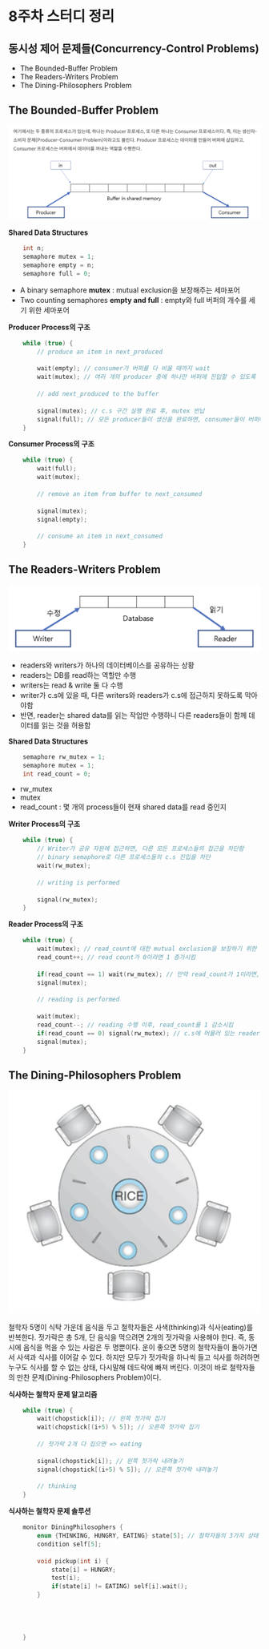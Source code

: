 # 8주차 스터디 정리

## 동시성 제어 문제들(Concurrency-Control Problems)
- The Bounded-Buffer Problem
- The Readers-Writers Problem
- The Dining-Philosophers Problem
  
  
## The Bounded-Buffer Problem
<img src="../img/os-week8-1.png"/>
  

**Shared Data Structures**  
```c
    int n;
    semaphore mutex = 1;
    semaphore empty = n;
    semaphore full = 0;
```
- A binary semaphore **mutex** : mutual exclusion을 보장해주는 세마포어
- Two counting semaphores **empty and full** : empty와 full 버퍼의 개수를 세기 위한 세마포어
  
**Producer Process의 구조**  
```c
    while (true) {
        // produce an item in next_produced

        wait(empty); // consumer가 버퍼를 다 비울 때까지 wait
        wait(mutex); // 여러 개의 producer 중에 하나만 버퍼에 진입할 수 있도록

        // add next_produced to the buffer

        signal(mutex); // c.s 구간 실행 완료 후, mutex 반납
        signal(full); // 모든 producer들이 생산을 완료하면, consumer들이 버퍼에 접근하도록 알림
    }
```
  
**Consumer Process의 구조**  
```c
    while (true) {
        wait(full);
        wait(mutex);

        // remove an item from buffer to next_consumed

        signal(mutex);
        signal(empty);

        // consume an item in next_consumed
    }
```
  
  
## The Readers-Writers Problem
<img src="../img/os-week8-2.png"/>

- readers와 writers가 하나의 데이터베이스를 공유하는 상황
- readers는 DB를 read하는 역할만 수행
- writers는 read & write 둘 다 수행
- writer가 c.s에 있을 때, 다른 writers와 readers가 c.s에 접근하지 못하도록 막아야함
- 반면, reader는 shared data를 읽는 작업만 수행하니 다른 readers들이 함께 데이터를 읽는 것을 허용함
  
  
**Shared Data Structures**  
```c
    semaphore rw_mutex = 1;
    semaphore mutex = 1;
    int read_count = 0;
```
- rw_mutex
- mutex
- read_count : 몇 개의 process들이 현재 shared data를 read 중인지
  

**Writer Process의 구조**
```c
    while (true) {
        // Writer가 공유 자원에 접근하면, 다른 모든 프로세스들의 접근을 차단함
        // binary semaphore로 다른 프로세스들의 c.s 진입을 차단
        wait(rw_mutex);

        // writing is performed

        signal(rw_mutex);
    }
```
  
  
**Reader Process의 구조**  
```c
    while (true) {
        wait(mutex); // read_count에 대한 mutual exclusion을 보장하기 위한 설정
        read_count++; // read count가 0이라면 1 증가시킴

        if(read_count == 1) wait(rw_mutex); // 만약 read_count가 1이라면, writer는 c.s에 진입하지 못함
        signal(mutex);

        // reading is performed

        wait(mutex);
        read_count--; // reading 수행 이후, read_count를 1 감소시킴
        if(read_count == 0) signal(rw_mutex); // c.s에 머물러 있는 reader가 하나도 없을 때, writer는 c.s에 진입할 수 있다. 
        signal(mutex);
    }
```
  

## The Dining-Philosophers Problem
<img src="../img/os-week8-3.png"/>

철학자 5명이 식탁 가운데 음식을 두고 철학자들은 사색(thinking)과 식사(eating)를 반복한다. 젓가락은 총 5개, 단 음식을 먹으려면 2개의 젓가락을 사용해야 한다. 즉, 동시에 음식을 먹을 수 있는 사람은 두 명뿐이다. 운이 좋으면 5명의 철학자들이 돌아가면서 사색과 식사를 이어갈 수 있다. 하지만 모두가 젓가락을 하나씩 들고 식사를 하려하면 누구도 식사를 할 수 없는 상태, 다시말해 데드락에 빠져 버린다. 이것이 바로 철학자들의 만찬 문제(Dining-Philosophers Problem)이다.

**식사하는 철학자 문제 알고리즘**
```c
    while (true) {
        wait(chopstick[i]); // 왼쪽 젓가락 집기
        wait(chopstick[(i+5) % 5]); // 오른쪽 젓가락 집기

        // 젓가락 2개 다 집으면 => eating

        signal(chopstick[i]); // 왼쪽 젓가락 내려놓기
        signal(chopstick[(i+5) % 5]); // 오른쪽 젓가락 내려놓기

        // thinking
    }

```


**식사하는 철학자 문제 솔루션**
```c
    monitor DiningPhilosophers {
        enum {THINKING, HUNGRY, EATING} state[5]; // 철학자들의 3가지 상태
        condition self[5];

        void pickup(int i) {
            state[i] = HUNGRY;
            test(i);
            if(state[i] != EATING) self[i].wait();
        }

        


    }

```

